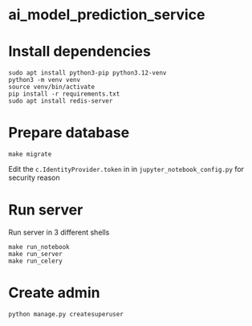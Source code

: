 # ai_model_prediction_service


# Install dependencies

```
sudo apt install python3-pip python3.12-venv
python3 -m venv venv
source venv/bin/activate
pip install -r requirements.txt
sudo apt install redis-server
```

# Prepare database


```
make migrate
```

Edit the `c.IdentityProvider.token` in in `jupyter_notebook_config.py` for security reason


# Run server

Run server in 3 different shells

```
make run_notebook
make run_server
make run_celery
```


# Create admin
```
python manage.py createsuperuser
```
